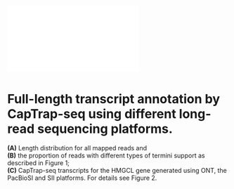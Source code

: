 ## ![Figure 3.](./Figure3.pdf) 
# Full-length transcript annotation by CapTrap-seq using different long-read sequencing platforms.
**(A)** Length distribution for all mapped reads and <br> **(B)** the proportion of reads with different types of termini support as described in Figure 1; <br>
**(C)** CapTrap-seq transcripts for the HMGCL gene generated using ONT, the PacBioSI and SII platforms. For details see Figure 2.
